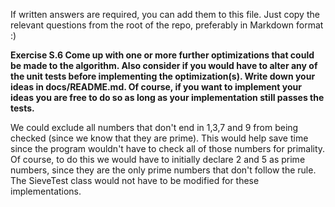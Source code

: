 If written answers are required, you can add them to this file. Just copy the relevant questions from the root of the repo, preferably in Markdown format :)

**Exercise S.6
Come up with one or more further optimizations that could be made to the algorithm. Also consider if you would have to alter any of the unit tests before implementing the optimization(s). Write down your ideas in docs/README.md.
Of course, if you want to implement your ideas you are free to do so as long as your implementation still passes the tests.**

We could exclude all numbers that don't end in 1,3,7 and 9 from being checked (since we know that they are prime). This would help save time since the program wouldn't have to check all of those numbers for primality. 
Of course, to do this we would have to initially declare 2 and 5 as prime numbers, since they are the only prime numbers that don't follow the rule.   
The SieveTest class would not have to be modified for these implementations. 



